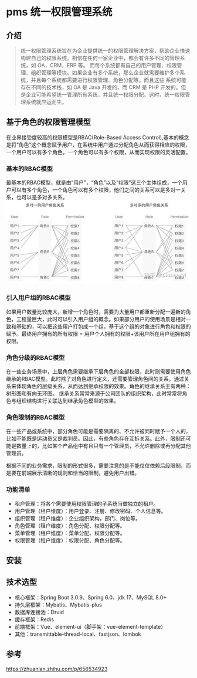 # pms 统一权限管理系统

## 介绍
> 统一权限管理系统旨在为企业提供统一的权限管理解决方案，帮助企业快速构建自己的权限系统。相信在任何一家企业中，都会有许多不同的管理系统，如 OA，CRM，ERP 等。
> 而每个系统都有自己的用户管理、权限管理、组织管理等模块。如果企业有多个系统，那么企业就需要维护多个系统，并且每个系统都需要进行权限管理、角色分配等。而且这些
> 系统可能存在不同的技术栈，如 OA 是 Java 开发的，而 CRM 是 PHP 开发的。但是企业可能希望统一管理所有系统，并且统一权限分配。这时，统一权限管理系统就应运而生。

## 基于角色的权限管理模型
在业界接受度较高的权限模型是RBAC(Role-Based Access Control),基本的概念是将“角色”这个概念赋予用户，在系统中用户通过分配角色从而获得相应的权限，一个用户可以有多个角色，一个角色可以有多个权限，从而实现权限的灵活配置。

### 基本的RBAC模型
最基本的RBAC模型，就是由“用户”，“角色”以及“权限”这三个主体组成，一个用户可以有多个角色，一个角色可以有多个权限，他们之间的关系可以是多对一关系，也可以是多对多关系。
![img.png](img.png)

### 引入用户组的RBAC模型
如果用户数量比较庞大，新增一个角色时，需要为大量用户都重新分配一遍新的角色，工程量巨大，此时可以引入用户组的概念。如果部分用户的使用场景是相对一致和基础的，可以把这些用户打包成一个组，基于这个组的对象进行角色和权限的赋予。最终用户拥有的所有权限 = 用户个人拥有的权限+该用户所在用户组拥有的权限。

### 角色分级的RBAC模型
在一些业务场景中，上层角色需要继承下层角色的全部权限，此时则需要使用角色继承的RBAC模型。此时除了对角色进行定义，还需要管理角色间的关系，通过关系来体现角色的层级关系，从而达到继承权限的效果。角色的继承关系主有两种：树形图和有向无环图。
继承关系常常来源于公司团队的组织架构，此时常常将角色与组织结构进行关联达到继承角色模型的效果。

### 角色限制的RBAC模型
在一些产品或系统中，部分角色可能是需要隔离的、不允许被同时赋予一个人的，比如不能既是运动员又是裁判员。因此，有些角色存在互拆关系。此外，限制还可能是数量上的，比如某个产品组中有且只有一个管理员，不允许删除或再分配其他管理员。

根据不同的业务需求，限制的形式很多，需要注意的是不能仅仅依赖后段限制，而是要在前端展示清晰的规则和恰当的限制，避免用户出错。


### 功能清单
- 租户管理：将各个需要使用权限管理的子系统当做独立的租户。
- 用户管理（租户维度）：用户登录、注册、修改密码、个人信息等。
- 组织管理（租户维度）：企业组织架构，部门、岗位等。
- 角色管理（租户维度）：角色分配、权限分配等。
- 菜单管理（租户维度）：菜单分配、权限分配等。
- 权限管理（租户维度）：权限分配、角色分配等。


## 安装

## 技术选型

- 核心框架：Spring Boot 3.0.9、Spring 6.0、jdk 17、MySQL 8.0+
- 持久层框架：Mybatis、Mybatis-plus
- 数据库连接池：Druid
- 缓存框架：Redis
- 前端框架：Vue、element-ui（脚手架：vue-element-template）
- 其他：transmittable-thread-local、fastjson、lombok

## 参考
https://zhuanlan.zhihu.com/p/656534923